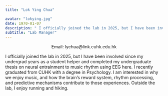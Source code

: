 ```yaml
---
title: "Lok Ying Chua"

avatar: "lokying.jpg"
date: 1970-01-07
description: " I officially joined the lab in 2025, but I have been involved since my undergrad years as a student helper and completed my undergraduate thesis on neural entrainment to music rhythm using EEG here. I recently graduated from CUHK with a degree in Psychology. I am interested in why we enjoy music, and how the brain’s reward system, rhythm processing, and predictive mechanisms contribute to those experiences. Outside the lab, I enjoy running and hiking."
subtitle: "Lab Manager"
---
```

<p align="center">
    Email: lychua@link.cuhk.edu.hk
</p>

 I officially joined the lab in 2025, but I have been involved since my undergrad years as a student helper and completed my undergraduate thesis on neural entrainment to music rhythm using EEG here. I recently graduated from CUHK with a degree in Psychology. I am interested in why we enjoy music, and how the brain’s reward system, rhythm processing, and predictive mechanisms contribute to those experiences. Outside the lab, I enjoy running and hiking.
